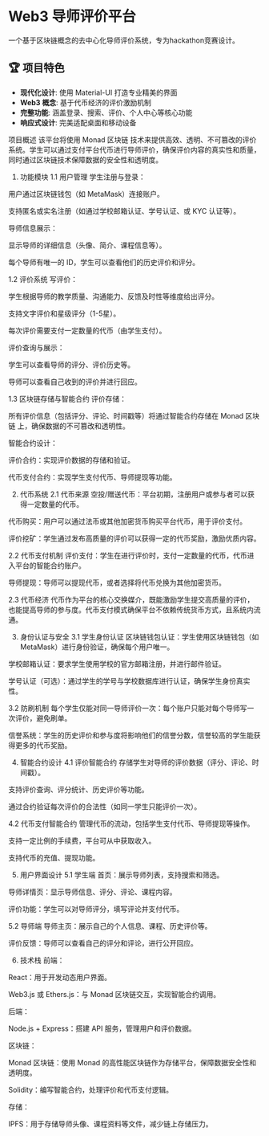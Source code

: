 # Web3 导师评价平台

一个基于区块链概念的去中心化导师评价系统，专为hackathon竞赛设计。

## 🏆 项目特色

- **现代化设计**: 使用 Material-UI 打造专业精美的界面
- **Web3 概念**: 基于代币经济的评价激励机制
- **完整功能**: 涵盖登录、搜索、评价、个人中心等核心功能
- **响应式设计**: 完美适配桌面和移动设备

项目概述
该平台将使用 Monad 区块链 技术来提供高效、透明、不可篡改的评价系统。学生可以通过支付平台代币进行导师评价，确保评价内容的真实性和质量，同时通过区块链技术保障数据的安全性和透明度。

1. 功能模块
1.1 用户管理
学生注册与登录：

用户通过区块链钱包（如 MetaMask）连接账户。

支持匿名或实名注册（如通过学校邮箱认证、学号认证、或 KYC 认证等）。

导师信息展示：

显示导师的详细信息（头像、简介、课程信息等）。

每个导师有唯一的 ID，学生可以查看他们的历史评价和评分。

1.2 评价系统
写评价：

学生根据导师的教学质量、沟通能力、反馈及时性等维度给出评分。

支持文字评价和星级评分（1-5星）。

每次评价需要支付一定数量的代币（由学生支付）。

评价查询与展示：

学生可以查看导师的评分、评价历史等。

导师可以查看自己收到的评价并进行回应。

1.3 区块链存储与智能合约
评价存储：

所有评价信息（包括评分、评论、时间戳等）将通过智能合约存储在 Monad 区块链 上，确保数据的不可篡改和透明性。

智能合约设计：

评价合约：实现评价数据的存储和验证。

代币支付合约：实现学生支付代币、导师提现等功能。

2. 代币系统
2.1 代币来源
空投/赠送代币：平台初期，注册用户或参与者可以获得一定数量的代币。

代币购买：用户可以通过法币或其他加密货币购买平台代币，用于评价支付。

评价挖矿：学生通过发布高质量的评价可以获得一定的代币奖励，激励优质内容。

2.2 代币支付机制
评价支付：学生在进行评价时，支付一定数量的代币，代币进入平台的智能合约账户。

导师提现：导师可以提现代币，或者选择将代币兑换为其他加密货币。

2.3 代币经济
代币作为平台的核心交换媒介，既能激励学生提交高质量的评价，也能提高导师的参与度。代币支付模式确保平台不依赖传统货币方式，且系统内流通。

3. 身份认证与安全
3.1 学生身份认证
区块链钱包认证：学生使用区块链钱包（如 MetaMask）进行身份验证，确保每个用户唯一。

学校邮箱认证：要求学生使用学校的官方邮箱注册，并进行邮件验证。

学号认证（可选）：通过学生的学号与学校数据库进行认证，确保学生身份真实性。

3.2 防刷机制
每个学生仅能对同一导师评价一次：每个账户只能对每个导师写一次评价，避免刷单。

信誉系统：学生的历史评价和参与度将影响他们的信誉分数，信誉较高的学生能获得更多的代币奖励。

4. 智能合约设计
4.1 评价智能合约
存储学生对导师的评价数据（评分、评论、时间戳）。

支持评价查询、评分统计、历史评价等功能。

通过合约验证每次评价的合法性（如同一学生只能评价一次）。

4.2 代币支付智能合约
管理代币的流动，包括学生支付代币、导师提现等操作。

支持一定比例的手续费，平台可从中获取收入。

支持代币的充值、提现功能。

5. 用户界面设计
5.1 学生端
首页：展示导师列表，支持搜索和筛选。

导师详情页：显示导师信息、评分、评论、课程内容。

评价功能：学生可以对导师评分，填写评论并支付代币。

5.2 导师端
导师主页：展示自己的个人信息、课程、历史评价等。

评价反馈：导师可以查看自己的评分和评论，进行公开回应。

6. 技术栈
前端：

React：用于开发动态用户界面。

Web3.js 或 Ethers.js：与 Monad 区块链交互，实现智能合约调用。

后端：

Node.js + Express：搭建 API 服务，管理用户和评价数据。

区块链：

Monad 区块链：使用 Monad 的高性能区块链作为存储平台，保障数据安全性和透明度。

Solidity：编写智能合约，处理评价和代币支付逻辑。

存储：

IPFS：用于存储导师头像、课程资料等文件，减少链上存储压力。
